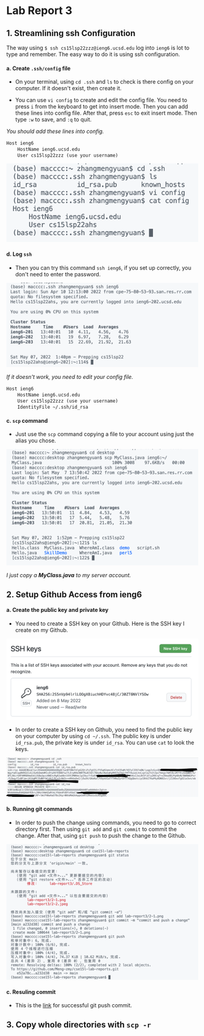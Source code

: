 # Lab Report 3

## 1. Streamlining ssh Configuration
The way using `$ ssh cs15lsp22zzz@ieng6.ucsd.edu` log into `ieng6` is lot to type and remember. The easy way to do it is using ssh configuration.

#### a. Create `.ssh/config` file
- On your terminal, using `cd .ssh` and `ls` to check is there config on your computer. If it doesn't exist, then create it. 

- You can use `vi config` to create and edit the config file. You need to press `i` from the keyboard to get into insert mode. Then you can add these lines into config file. After that, press `esc` to exit insert mode. Then type `:w` to save, and `:q` to quit.

*You should add these lines into config.*
```
Host ieng6
    HostName ieng6.ucsd.edu
    User cs15lsp22zzz (use your username)
```

![image](1-1.png)


#### d. Log `ssh`
- Then you can try this command `ssh ieng6`, if you set up correctly, you don't need to enter the password.

![image](1-2.png)

*If it doesn't work, you need to edit your config file.*
```
Host ieng6
    HostName ieng6.ucsd.edu
    User cs15lsp22zzz (use your username)
    IdentityFile ~/.ssh/id_rsa
```


#### c. `scp` command
- Just use the `scp` command copying a file to your account using just the alias you chose.

![image](1-3.png)

*I just copy a **MyClass.java** to my server account.*


## 2. Setup Github Access from ieng6

#### a. Create the public key and private key
- You need to create a SSH key on your Github. Here is the SSH key I create on my Github.

![iamge](2-1.png)

- In order to create a SSH key on Github, you need to find the public key on your computer by using `cd ~/.ssh`. The public key is under `id_rsa.pub`, the private key is under `id_rsa`. You can use `cat` to look the keys.

![image](2-2.png)


#### b. Running git commands
- In order to push the change using commands, you need to go to correct directory first. Then using `git add` and `git commit` to commit the change. After that, using `git push` to push the change to the Github.

![image](2-3.png)


#### c. Resuling commit
- This is the [link](https://github.com/Meng-zmy/cse15l-lab-reports/commit/a232d38c2fa95b1e083a6bf61678a12636a4cb5a) for successful git push commit.



## 3. Copy whole directories with `scp -r`


